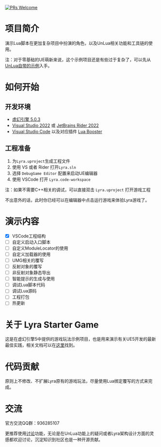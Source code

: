 [![PRs Welcome](https://img.shields.io/badge/PRs-welcome-brightgreen.svg)](https://github.com/xuyanghuang-tencent/LyraWithUnLua)

# 项目简介

演示Lua脚本在更加复杂项目中扮演的角色，以及UnLua相关功能和工具链的使用。

注：对于零基础的UE萌新来说，这个示例项目还是有些过于复杂了，可以先从[UnLua自带的示例](https://github.com/Tencent/UnLua#%E5%BC%80%E5%A7%8Bunlua%E4%B9%8B%E6%97%85)入手。

# 如何开始

## 开发环境
- [虚幻引擎 5.0.3](https://www.unrealengine.com/zh-CN/download?lang=zh-CN)
- [Visual Studio 2022](https://visualstudio.microsoft.com/zh-hans/vs/) 或 [JetBrains Rider 2022](https://www.jetbrains.com/rider/download/#section=windows)
- [Visual Studio Code](https://code.visualstudio.com/) 以及对应插件 [Lua Booster](https://marketplace.visualstudio.com/items?itemName=operali.lua-booster)

## 工程准备
1. 为`Lyra.uproject`生成工程文件
2. 使用 VS 或者 Rider 打开`Lyra.sln`
3. 选择 `DebugGame Editor` 配置来启动UE编辑器
4. 使用 VSCode 打开 `Lyra.code-workspace`

注：如果不需要C++相关的调试，可以直接双击 `Lyra.uproject` 打开游戏工程

不出意外的话，此时你已经可以在编辑器中点击运行游戏来体验Lyra游戏了。

# 演示内容
- [x] VSCode工程结构
- [ ] 自定义启动入口脚本
- [ ] 自定义ModuleLocator的使用
- [ ] 自定义加载器的使用
- [ ] UMG相关的覆写
- [ ] 反射对象的覆写
- [ ] 非反射对象静态导出
- [ ] 智能提示的生成与使用
- [ ] 调试Lua脚本代码
- [ ] 调试Lua源码
- [ ] 工程打包
- [ ] 热更新

# 关于 Lyra Starter Game
这是在虚幻引擎5中提供的游戏玩法示例项目，也是用来演示有关UE5开发的最新最佳实践，相关文档可以在[这里](https://docs.unrealengine.com/5.0/zh-CN/lyra-sample-game-in-unreal-engine/)找到。

# 代码贡献
原则上不修改、不扩展Lyra原有的游戏玩法，尽量使用Lua绑定覆写的方式来完成。

# 交流
官方交流QQ群：936285107

更推荐使用[讨论](https://github.com/xuyanghuang-tencent/LyraWithUnLua/discussions)功能，无论是在UnLua功能上的疑问或者Lyra架构设计方面的灵感都欢迎讨论，沉淀知识到社区也是一种开源贡献。